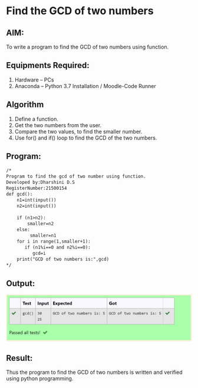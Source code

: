 # Find the GCD of two numbers

## AIM:
To write a program to find the GCD of two numbers using function.

## Equipments Required:
1. Hardware – PCs
2. Anaconda – Python 3.7 Installation / Moodle-Code Runner

## Algorithm
1. Define a function.
2. Get the two numbers from the user.
3. Compare the two values, to find the smaller number.
4. Use for() and if() loop to find the GCD of the two numbers.

## Program:
```
/*
Program to find the gcd of two number using function.
Developed by:Dharshini D.S 
RegisterNumber:21500154
def gcd():
    n1=int(input())
    n2=int(input())

    if (n1>n2):
        smaller=n2
    else:
         smaller=n1
    for i in range(1,smaller+1):
       if (n1%i==0 and n2%i==0):
          gcd=i
    print("GCD of two numbers is:",gcd)  
*/
```

## Output:
![gcd of two number](./img3.png)


## Result:
Thus the program to find the GCD of two numbers is written and verified using python programming.
